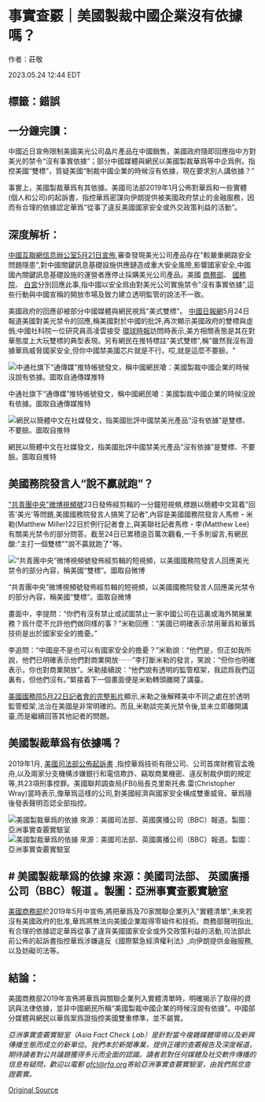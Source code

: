 # 事實查覈｜美國製裁中國企業沒有依據嗎？

作者：莊敬

2023.05.24 12:44 EDT

## 標籤：錯誤

## 一分鐘完讀：

中國近日宣佈限制美國美光公司晶片產品在中國銷售，美國政府隨即回應指中方對美光的禁令“沒有事實依據”；部分中國媒體與網民以美國製裁華爲等中企爲例，指控美國“雙標”，質疑美國“制裁中國企業的時候沒有依據，現在要求別人講依據？”

事實上，美國製裁華爲有其依據。美國司法部2019年1月公佈對華爲和一些實體(個人和公司)的起訴書，指控華爲密謀向伊朗提供被美國政府禁止的金融服務，因而有合理的依據認定華爲“從事了違反美國國家安全或外交政策利益的活動”。

## 深度解析：

[中國互聯網信息辦公室5月21日宣佈](http://www.cac.gov.cn/2023-05/21/c_1686348043518073.htm),審查發現美光公司產品存在"較嚴重網路安全問題隱患",對中國關鍵訊息基礎設施供應鏈造成重大安全風險,影響國家安全,中國國內關鍵訊息基礎設施的運營者應停止採購美光公司產品。美國 [商務部](https://edition.cnn.com/2023/05/22/tech/china-ban-us-micron-chips-intl-hnk/index.html)、 [國務院](https://www.state.gov/briefings/department-press-briefing-may-22-2023/#post-448239-G7)、 [白宮](https://www.whitehouse.gov/briefing-room/press-briefings/2023/05/23/press-briefing-by-press-secretary-karine-jean-pierre-34/)分別回應此事,指中國以安全爲由對美光公司實施禁令"沒有事實依據",這些行動與中國宣稱的開放市場及致力建立透明監管的說法不一致。

美國政府的回應卻被部分中國媒體與網民視爲"美式雙標"。 [中國日報網](https://www.chinadaily.com.cn/a/202305/24/WS646d6aa9a310b6054fad4c7a.html)5月24日報道美國對美光禁令的回應,稱美國對於中國的批評,再次顯示美國政府的雙標與虛僞;中國社科院一位研究員高凌雲接受 [環球時報](https://world.huanqiu.com/article/4D1A1SE8681)訪問時表示,美方相關表態是其在對華態度上大玩雙標的典型表現。另有網民在推特標註"美式雙標",稱"雖然我沒有證據華爲威脅國家安全,但你中國禁美國芯片就是不行。哎,就是這麼不要臉。"

![中通社旗下“通傳媒”推特帳號發文，稱中國網民嗆：美國製裁中國企業的時候沒說有依據。圖取自通傳媒推特](images/SIYQUYCMPLZJ2O3S3NZVVZDFKY.png)

中通社旗下“通傳媒”推特帳號發文，稱中國網民嗆：美國製裁中國企業的時候沒說有依據。圖取自通傳媒推特

![網民以簡體中文在社媒發文，指美國批評中國禁美光產品“沒有依據”是雙標、不要臉。圖取自推特](images/BNM2OQZOXUVKQC3QNTNHLSWTQQ.png)

網民以簡體中文在社媒發文，指美國批評中國禁美光產品“沒有依據”是雙標、不要臉。圖取自推特

## 美國務院發言人“說不贏就跑”？

["共青團中央"微博視頻號](https://weibo.com/3937348351/N1Xl2eCgx?pagetype=profilefeed)23日發佈經剪輯的一分鐘短視頻,標題以簡體中文寫着"回答'美光'等問題,美國國務院發言人搞笑了記者",內容是美國國務院發言人馬修・米勒(Matthew Miller)22日於例行記者會上,與美聯社記者馬修・李(Matthew Lee)有關美光禁令的部分問答。截至24日已累積逾百萬次觀看,一千多則留言,有網民酸:"主打一個雙標""說不贏就跑了"等。

![“共青團中央”微博視頻號發佈經剪輯的短視頻，以美國國務院發言人回應美光禁令的部分內容，稱美國“雙標”。圖取自微博](images/7VDOGS7J7AEV32DCYRWQP6GH2E.png)

“共青團中央”微博視頻號發佈經剪輯的短視頻，以美國國務院發言人回應美光禁令的部分內容，稱美國“雙標”。圖取自微博

畫面中，李提問：“你們有沒有禁止或試圖禁止一家中國公司在這裏或海外開展業務？爲什麼不允許他們做同樣的事？”米勒回應：“美國已明確表示禁用華爲和華爲技術是出於國家安全的擔憂。”

李追問：“中國是不是也可以有國家安全的擔憂？”米勒說：“他們是，但正如我所說，他們已明確表示他們對商業開放⋯⋯”李打斷米勒的發言，笑說：“但你也明確表示，你也對商業開放”。米勒接續說：“他們說有透明的監管框架，我認爲我們這裏有，但他們沒有。”緊接着下一個畫面便是米勒轉頭離開了講臺。

[美國國務院5月22日記者會的完整影片](https://www.state.gov/briefings/department-press-briefing-may-22-2023/#post-448239-G7)顯示,米勒之後解釋美中不同之處在於透明監管框架,法治在美國是非常明確的。而且,米勒談完美光禁令後,並未立即離開講臺,而是繼續回答其他記者的問題。

## 美國製裁華爲有依據嗎？

2019年1月, [美國司法部公佈起訴書](https://www.justice.gov/opa/pr/chinese-telecommunications-conglomerate-huawei-and-huawei-cfo-wanzhou-meng-charged-financial)
,指控華爲技術有限公司、公司首席財務官孟晚舟,以及兩家分支機構涉嫌銀行和電信欺詐、竊取商業機密、違反制裁伊朗的規定等,共23項刑事控罪。美國聯邦調查局(FBI)局長克里斯托弗.雷(Christopher Wray)當時表示,像華爲這樣的公司,對美國經濟與國家安全構成雙重威脅。華爲隨後發表聲明否認全部指控。

![美國製裁華爲的依據 來源：美國司法部、英國廣播公司（BBC）報道。製圖：亞洲事實查覈實驗室](images/HT2I5NCZDZF5ONFUICVCV4AOGE.png)![美國製裁華爲的依據 來源：美國司法部、英國廣播公司（BBC）報道。製圖：亞洲事實查覈實驗室](images/ND6XOXQZAWGMAYWHYAIOI5KQGU.png)

## # 美國製裁華爲的依據 來源：美國司法部、 英國廣播公司（BBC）報道 。製圖：亞洲事實查覈實驗室

[美國商務部](https://2017-2021.commerce.gov/news/press-releases/2019/05/department-commerce-announces-addition-huawei-technologies-co-ltd.html)於2019年5月中宣佈,將把華爲及70家關聯企業列入"實體清單",未來若沒有美國政府的批准,華爲將無法向美國企業取得零組件和技術。商務部聲明指出,有合理的依據認定華爲從事了違背美國國家安全或外交政策利益的活動,司法部此前公佈的起訴書指控華爲涉嫌違反《國際緊急經濟權利法》,向伊朗提供金融服務,以及妨礙司法等。

## 結論：

美國商務部2019年宣佈將華爲與關聯企業列入實體清單時，明確揭示了取得的資訊與法律依據，並非中國網民所稱“美國製裁中國企業的時候沒說有依據”。中國部分媒體與網民以華爲案爲證指控美國雙重標準，並不屬實。

*亞洲事實查覈實驗室（Asia Fact Check Lab）是針對當今複雜媒體環境以及新興傳播生態而成立的新單位。我們本於新聞專業，提供正確的查覈報告及深度報道，期待讀者對公共議題獲得多元而全面的認識。讀者若對任何媒體及社交軟件傳播的信息有疑問，歡迎以電郵 [afcl@rfa.org](http://afcl@rfa.org)寄給亞洲事實查覈實驗室，由我們爲您查證覈實。*



[Original Source](https://www.rfa.org/mandarin/shishi-hecha/hc-05242023123712.html)